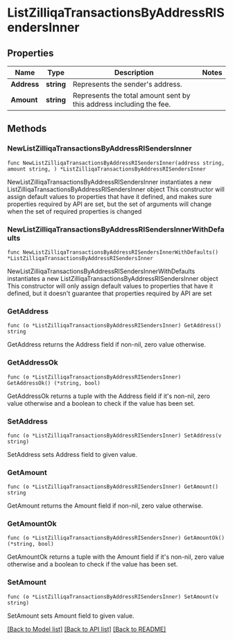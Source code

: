 # ListZilliqaTransactionsByAddressRISendersInner

## Properties

Name | Type | Description | Notes
------------ | ------------- | ------------- | -------------
**Address** | **string** | Represents the sender&#39;s address. | 
**Amount** | **string** | Represents the total amount sent by this address including the fee. | 

## Methods

### NewListZilliqaTransactionsByAddressRISendersInner

`func NewListZilliqaTransactionsByAddressRISendersInner(address string, amount string, ) *ListZilliqaTransactionsByAddressRISendersInner`

NewListZilliqaTransactionsByAddressRISendersInner instantiates a new ListZilliqaTransactionsByAddressRISendersInner object
This constructor will assign default values to properties that have it defined,
and makes sure properties required by API are set, but the set of arguments
will change when the set of required properties is changed

### NewListZilliqaTransactionsByAddressRISendersInnerWithDefaults

`func NewListZilliqaTransactionsByAddressRISendersInnerWithDefaults() *ListZilliqaTransactionsByAddressRISendersInner`

NewListZilliqaTransactionsByAddressRISendersInnerWithDefaults instantiates a new ListZilliqaTransactionsByAddressRISendersInner object
This constructor will only assign default values to properties that have it defined,
but it doesn't guarantee that properties required by API are set

### GetAddress

`func (o *ListZilliqaTransactionsByAddressRISendersInner) GetAddress() string`

GetAddress returns the Address field if non-nil, zero value otherwise.

### GetAddressOk

`func (o *ListZilliqaTransactionsByAddressRISendersInner) GetAddressOk() (*string, bool)`

GetAddressOk returns a tuple with the Address field if it's non-nil, zero value otherwise
and a boolean to check if the value has been set.

### SetAddress

`func (o *ListZilliqaTransactionsByAddressRISendersInner) SetAddress(v string)`

SetAddress sets Address field to given value.


### GetAmount

`func (o *ListZilliqaTransactionsByAddressRISendersInner) GetAmount() string`

GetAmount returns the Amount field if non-nil, zero value otherwise.

### GetAmountOk

`func (o *ListZilliqaTransactionsByAddressRISendersInner) GetAmountOk() (*string, bool)`

GetAmountOk returns a tuple with the Amount field if it's non-nil, zero value otherwise
and a boolean to check if the value has been set.

### SetAmount

`func (o *ListZilliqaTransactionsByAddressRISendersInner) SetAmount(v string)`

SetAmount sets Amount field to given value.



[[Back to Model list]](../README.md#documentation-for-models) [[Back to API list]](../README.md#documentation-for-api-endpoints) [[Back to README]](../README.md)


